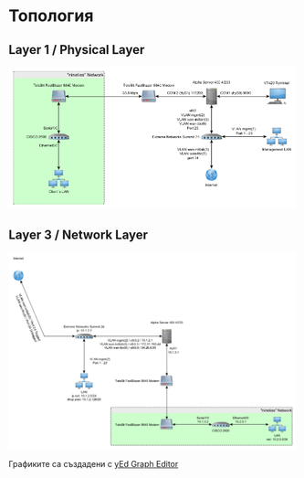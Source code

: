 Топология
===============

Layer 1 / Physical Layer
------------------------

[![Physical Layer][layer1]][layer1]


Layer 3 / Network Layer
-----------------------

[![Network Layer][layer3]][layer3]


Графиките са създадени с [yEd Graph Editor][yedurl]

[layer1]: topology/topology_layer1.png "Physical Layer - click to see the full image"
[layer3]: topology/topology_layer3.png "Network Layer - click to see the full image"
[yedurl]: http://www.yworks.com/en/products/yfiles/yed/